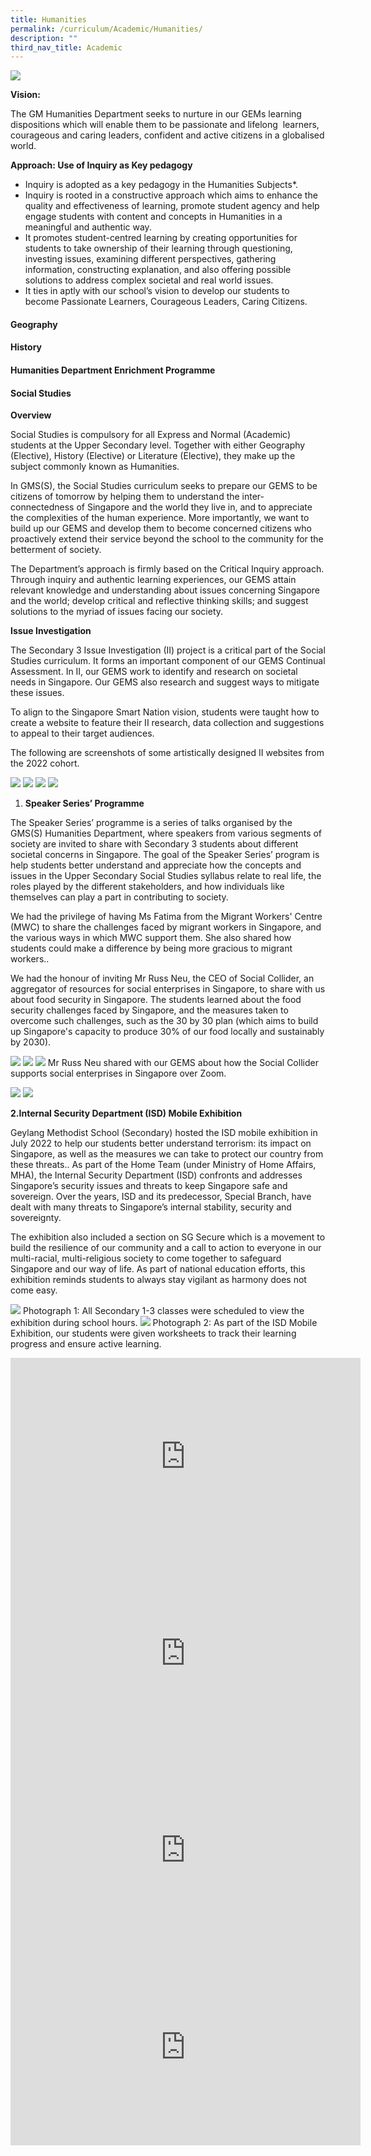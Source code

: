 ```yaml
---
title: Humanities
permalink: /curriculum/Academic/Humanities/
description: ""
third_nav_title: Academic
---
```

![](/images/Humanities%20copy.jpg)

**Vision:**

The GM Humanities Department seeks to nurture in our GEMs learning dispositions which will enable them to be passionate and lifelong  learners, courageous and caring leaders, confident and active citizens in a globalised world.

**Approach: Use of Inquiry as Key pedagogy**

*   Inquiry is adopted as a key pedagogy in the Humanities Subjects\*.
*   Inquiry is rooted in a constructive approach which aims to enhance the quality and effectiveness of learning, promote student agency and help engage students with content and concepts in Humanities in a meaningful and authentic way.
*   It promotes student-centred learning by creating opportunities for students to take ownership of their learning through questioning, investing issues, examining different perspectives, gathering information, constructing explanation, and also offering possible solutions to address complex societal and real world issues.
*   It ties in aptly with our school’s vision to develop our students to become Passionate Learners, Courageous Leaders, Caring Citizens.

#### Geography



#### History



#### Humanities Department Enrichment Programme



#### Social Studies
**Overview**

Social Studies is compulsory for all Express and Normal (Academic) students at the Upper Secondary level. Together with either Geography (Elective), History (Elective) or Literature (Elective), they make up the subject commonly known as Humanities.

In GMS(S), the Social Studies curriculum seeks to prepare our GEMS to be citizens of tomorrow by helping them to understand the inter-connectedness of Singapore and the world they live in, and to appreciate the complexities of the human experience. More importantly, we want to build up our GEMS and develop them to become concerned citizens who proactively extend their service beyond the school to the community for the betterment of society.

The Department’s approach is firmly based on the Critical Inquiry approach. Through inquiry and authentic learning experiences, our GEMS attain relevant knowledge and understanding about issues concerning Singapore and the world; develop critical and reflective thinking skills; and suggest solutions to the myriad of issues facing our society.

**Issue Investigation**

The Secondary 3 Issue Investigation (II) project is a critical part of the Social Studies curriculum. It forms an important component of our GEMS Continual Assessment. In II, our GEMS work to identify and research on societal needs in Singapore. Our GEMS also research and suggest ways to mitigate these issues.

To align to the Singapore Smart Nation vision, students were taught how to create a website to feature their II research, data collection and suggestions to appeal to their target audiences.

The following are screenshots of some artistically designed II websites from the 2022 cohort.

![](/images/Picture11-1024x427.png)
![](/images/Picture12-1024x418.png)
![](/images/Picture13-1024x466.png)
![](/images/Picture14-1024x447.png)

1.  **Speaker Series’ Programme**

The Speaker Series’ programme is a series of talks organised by the GMS(S) Humanities Department, where speakers from various segments of society are invited to share with Secondary 3 students about different societal concerns in Singapore. The goal of the Speaker Series’ program is help students better understand and appreciate how the concepts and issues in the Upper Secondary Social Studies syllabus relate to real life, the roles played by the different stakeholders, and how individuals like themselves can play a part in contributing to society.

We had the privilege of having Ms Fatima from the Migrant Workers' Centre (MWC) to share the challenges faced by migrant workers in Singapore, and the various ways in which MWC support them. She also shared how students could make a difference by being more gracious to migrant workers..

We had the honour of inviting Mr Russ Neu, the CEO of Social Collider, an aggregator of resources for social enterprises in Singapore, to share with us about food security in Singapore. The students learned about the food security challenges faced by Singapore, and the measures taken to overcome such challenges, such as the 30 by 30 plan (which aims to build up Singapore's capacity to produce 30% of our food locally and sustainably by 2030).

![](/images/Picture15-1024x466.png)
![](/images/Picture16-1024x738.png)
![](/images/Picture17-1024x616.jpg)
Mr Russ Neu shared with our GEMS about how the Social Collider supports social enterprises in Singapore over Zoom.

![](/images/Picture19-1024x640.png)
![](/images/Picture20-1024x736.png)

**2.Internal Security Department (ISD) Mobile Exhibition**

Geylang Methodist School (Secondary) hosted the ISD mobile exhibition in July 2022 to help our students better understand terrorism: its impact on Singapore, as well as the measures we can take to protect our country from these threats.. As part of the Home Team (under Ministry of Home Affairs, MHA), the Internal Security Department (ISD) confronts and addresses Singapore’s security issues and threats to keep Singapore safe and sovereign. Over the years, ISD and its predecessor, Special Branch, have dealt with many threats to Singapore’s internal stability, security and sovereignty.

The exhibition also included a section on SG Secure which is a movement to build the resilience of our community and a call to action to everyone in our multi-racial, multi-religious society to come together to safeguard Singapore and our way of life. As part of national education efforts, this exhibition reminds students to always stay vigilant as harmony does not come easy.


![](/images/Picture21-1024x766.jpg)
Photograph 1: All Secondary 1-3 classes were scheduled to view the exhibition during school hours.
![](/images/Picture22.jpg)
Photograph 2: As part of the ISD Mobile Exhibition, our students were given worksheets to track their learning progress and ensure active learning.


<iframe width="560" height="315" src="https://www.youtube.com/embed/pjSBGCnfhBo" title="YouTube video player" frameborder="0" allow="accelerometer; autoplay; clipboard-write; encrypted-media; gyroscope; picture-in-picture" allowfullscreen></iframe>

<iframe width="560" height="315" src="https://www.youtube.com/embed/MqeN0YGlOmY" title="YouTube video player" frameborder="0" allow="accelerometer; autoplay; clipboard-write; encrypted-media; gyroscope; picture-in-picture" allowfullscreen></iframe>

<iframe width="560" height="315" src="https://www.youtube.com/embed/zzeXy2woSpM" title="YouTube video player" frameborder="0" allow="accelerometer; autoplay; clipboard-write; encrypted-media; gyroscope; picture-in-picture" allowfullscreen></iframe>

<iframe width="560" height="315" src="https://www.youtube.com/embed/kU5xVdG1Tu8" title="YouTube video player" frameborder="0" allow="accelerometer; autoplay; clipboard-write; encrypted-media; gyroscope; picture-in-picture" allowfullscreen></iframe>